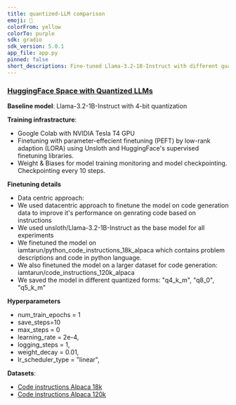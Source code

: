 ```yaml
---
title: quantized-LLM comparison 
emoji: 💬
colorFrom: yellow
colorTo: purple
sdk: gradio
sdk_version: 5.0.1
app_file: app.py
pinned: false
short_descriptions: Fine-tuned Llama-3.2-1B-Instruct with different quantizations
---
```



### [HuggingFace Space with Quantized LLMs](https://huggingface.co/spaces/Robzy/llm)

**Baseline model**: Llama-3.2-1B-Instruct with 4-bit quantization

**Training infrastracture**:
* Google Colab with NVIDIA Tesla T4 GPU
* Finetuning with parameter-effecient finetuning (PEFT) by low-rank adaption (LORA) using Unsloth and HuggingFace's supervised finetuning libraries. 
* Weight & Biases for model training monitoring and model checkpointing. Checkpointing every 10 steps.

**Finetuning details**
* Data centric approach:
* We used datacentric approach to finetune the model on code generation data to improve it's performance on genrating code based on instructions
* We used unsloth/Llama-3.2-1B-Instruct as the base model for all experiments
* We finetuned the model on iamtarun/python_code_instructions_18k_alpaca which contains problem descriptions and code in python language.
* We also finetuned the model on a larger dataset for code generation: iamtarun/code_instructions_120k_alpaca
* We saved the model in different quantized forms: "q4_k_m", "q8_0", "q5_k_m"

**Hyperparameters**
* num_train_epochs = 1
* save_steps=10 
* max_steps = 0
* learning_rate = 2e-4,
* logging_steps = 1,
* weight_decay = 0.01,
* lr_scheduler_type = "linear",

**Datasets**:
* [Code instructions Alpaca 18k](https://huggingface.co/datasets/iamtarun/python_code_instructions_18k_alpaca)
* [Code instructions Alpaca 120k](https://huggingface.co/datasets/iamtarun/code_instructions_120k_alpaca)
